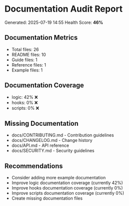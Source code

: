 # Documentation Audit Report

Generated: 2025-07-19 14:55
Health Score: **46%**

## Documentation Metrics
- Total files: 26
- README files: 10
- Guide files: 1
- Reference files: 1
- Example files: 1

## Documentation Coverage
- logic: 42% ❌
- hooks: 0% ❌
- scripts: 0% ❌

## Missing Documentation
- docs/CONTRIBUTING.md - Contribution guidelines
- docs/CHANGELOG.md - Change history
- docs/API.md - API reference
- docs/SECURITY.md - Security guidelines

## Recommendations
- Consider adding more example documentation
- Improve logic documentation coverage (currently 42%)
- Improve hooks documentation coverage (currently 0%)
- Improve scripts documentation coverage (currently 0%)
- Create missing documentation files
